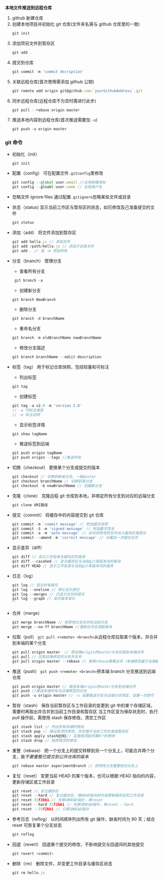 **本地文件推送到远程仓库**

1. github 新建仓库
2. 创建本地项目并初始化 git 仓库(文件夹名需与 github 仓库里的一致)
   ```js
   git init
   ```
3. 添加项目文件到暂存区
   ```js
   git add .
   ```
4. 提交到仓库
   ```js
   git commit -m 'commit decription'
   ```
5. 关联远程仓库(首次使用需添加 github 公钥)
   ```js
   git remote add origin git@github.com:`yourGithubAddress`.git
   ```
6. 同步远程仓库(远程仓库不为空时需进行此步)
   ```js
   git pull --rebase origin master
   ```
7. 推送本地内容到远程仓库(首次推送需要加 `-u`)
   ```js
   git push -u origin master
   ```

### git 命令

- 初始化（init）
  ```js
  git init
  ```
- 配置（config）
  可在配置文件`.gitconfig`里修改

  ```js
  git config --global user.email //全局邮箱地址
  git config --gloabl user.name // 全局用户名
  ```

- 忽略文件 ignore files
  通过配置`.gitignore`忽略某些文件或目录
- 状态（status)
  显示当前工作区与暂存区的状态，如已修改及己准备提交的文件
  ```js
  git status
  ```
- 添加（add）
  将文件添加到暂存区

  ```js
  git add hello.js // 添加文件
  git add /path/hello.js // 添加子目录文件
  git add . // 或 -A 添加所有
  ```

- 分支（branch）
  管理分支
  - 查看所有分支
  ```js
   git branch -a
  ```
  - 创建新分支
  ```js
  git branch NewBranch
  ```
  - 删除分支
  ```js
  git branch -d branchName
  ```
  - 重命名分支
  ```js
  git branch -m oldBranchName newBranchName
  ```
  - 修改分支描述
  ```js
  git branch branchName --ediit-description
  ```
- 标签（tag）
  用于标记仓库快照，包括轻量和可标注
  - 列出标签
  ```js
  git tag
  ```
  - 创建标签
  ```js
  git tag -a v2.0 -m 'version 2.0'
  // -a 可标注类型
  // -m 标注说明
  ```
  - 显示标签详情
  ```js
  git show tagName
  ```
  - 推送标签到远端
  ```js
  git push origin tagName
  git push origin --tags //推送所有
  ```
- 切换（checkout）
  更换某个分支或提交的版本
  ```js
  git checkout // 切换到缺省分支，一般master
  git checkout branchName // 切换到某分支
  git checkout -b newBranchName // 创建新分支
  ```
- 克隆（clone）
  克隆远程 git 仓库到本地，并绑定所有分支到对应的远端分支
  ```js
  git clone URI路径
  ```
- 提交（commit）
  将缓存中的内容提交到 git 仓库
  ```js
  git commit -m 'commit message' // 附加提交说明
  git commit -S -m 'signed message' // 附加数字签名
  git commit -a -m 'auto message' // 自动将修改的文件加入缓存区再提交
  git commit --amend -m 'correct message' // 与最后一次提交合并
  ```
- 显示差异（diff）
  ```js
  git diff // 显示工作目录与缓存区的差异
  git diff --cacahed // 显示缓存区与当前git库版本间的差异
  git diff HEAD // 显示工作目录与当前git库版本间的差异
  ```
- 日志（log）
  ```js
  git log // 显示所有提交
  git log --oneline // 简化显示提交
  git log --merges // 只显示合并的提交
  git log --graph // 显示版本变化
  ``
  ```
- 合并（merge）
  ```js
  git merge branchName // 把其他分支合并到当前分支
  git merge --no-ff branchName //强制合并生成新版本
  ```
- 拉取（pull）
  `git pull <remote> <branch>`从远程仓库拉取某个版本，并合并到本端的某个分支
  ```js
  git pull origin master  // 把远端origin的master分支拉取到本端合并
  git pull // 拉取远端绑定的分支并合并
  git pull origin master --rebase // 使用rebase策略合并（本端修改基于远端最新版之上）
  ```
- 推送（push）
  `git push <remote> <branch>`把本端 branch 分支推送到远端仓库
  ```js
  git push origin master // 推送本端origin的mater分支到远端合并
  git push //推送本端所有与远端绑定的分支
  git push -u origin master // -u 设置推送分支与远端分支绑定，设置一次即可
  ```
- 暂存（stash）
  保存当前暂存区与工作目录的变更到 git 中的某个存储区域，需要时再取出并合并到当前工作目录和暂存区
  当工作区变为保存状态时，执行 pull 操作前，需使用 stash 保存修改，清空工作区
  ```js
  git stash list // 列出所有存储的修改
  git stash pop // 弹出栈顶的修改，并实施于当前工作目录或暂存区
  git stash apply stash@{N}// 实施栈顶起的第N个的修改
  git stash drop // 抛弃栈顶的修改
  ```
- 重整（rebase）
  把一个分支上的提交转移到另一个分支上，可能合并两个分支，故*不要重整已提交到公共仓库的版本*
  ```js
  git rebase master experimentBranch // 把特性分支重整到住分支上
  ```
- 复位（reset）
  变更当前 HEAD 的某个版本，也可以根据 HEAD 指向的内容，更新存储区或工作目录
  ```js
  git reset // 复位缓存区
  git reset --hard // 复位缓存区，用HEAD指向的内容更新缓存区和工作目录
  git reset 31f2bb1 // 先移动HEAD指针，再reset
  git reset --hard 31f2bb1 // 先移动HEAD指针，再reset --hard
  git reset --31f2bb1 // 只移动HEAD指针
  ```
- 参考日志（reflog）
  以时间顺序列出所有 git 操作，缺省时间为 90 天；结合 reset 可恢复某个分支状态
  ```js
  git reflog
  ```
- 回退（revert）
  回退某个提交的修改，不影响提交与回退间的其他提交
  ```js
  git revert <commit>
  ```
- 删除（rm）
  删除文件，并变更工作目录与缓存区状态
  ```js
  git rm hello.js
  ```
